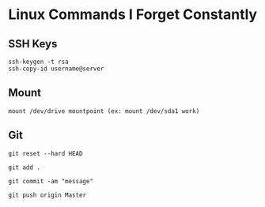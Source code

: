 # Linux Commands I Forget Constantly

## SSH Keys
```
ssh-keygen -t rsa
ssh-copy-id username@server
```

## Mount
```
mount /dev/drive mountpoint (ex: mount /dev/sda1 work)
```

## Git
```
git reset --hard HEAD

git add .

git commit -am "message"

git push origin Master
```
